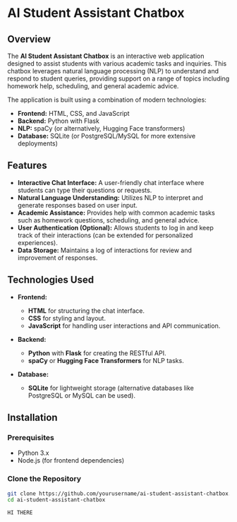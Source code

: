 # AI Student Assistant Chatbox

## Overview

The **AI Student Assistant Chatbox** is an interactive web application designed to assist students with various academic tasks and inquiries. This chatbox leverages natural language processing (NLP) to understand and respond to student queries, providing support on a range of topics including homework help, scheduling, and general academic advice.

The application is built using a combination of modern technologies:
- **Frontend:** HTML, CSS, and JavaScript
- **Backend:** Python with Flask
- **NLP:** spaCy (or alternatively, Hugging Face transformers)
- **Database:** SQLite (or PostgreSQL/MySQL for more extensive deployments)

## Features

- **Interactive Chat Interface:** A user-friendly chat interface where students can type their questions or requests.
- **Natural Language Understanding:** Utilizes NLP to interpret and generate responses based on user input.
- **Academic Assistance:** Provides help with common academic tasks such as homework questions, scheduling, and general advice.
- **User Authentication (Optional):** Allows students to log in and keep track of their interactions (can be extended for personalized experiences).
- **Data Storage:** Maintains a log of interactions for review and improvement of responses.

## Technologies Used

- **Frontend:**
  - **HTML** for structuring the chat interface.
  - **CSS** for styling and layout.
  - **JavaScript** for handling user interactions and API communication.

- **Backend:**
  - **Python** with **Flask** for creating the RESTful API.
  - **spaCy** or **Hugging Face Transformers** for NLP tasks.

- **Database:**
  - **SQLite** for lightweight storage (alternative databases like PostgreSQL or MySQL can be used).

## Installation

### Prerequisites

- Python 3.x
- Node.js (for frontend dependencies)

### Clone the Repository

```bash
git clone https://github.com/yourusername/ai-student-assistant-chatbox.git
cd ai-student-assistant-chatbox

HI THERE
